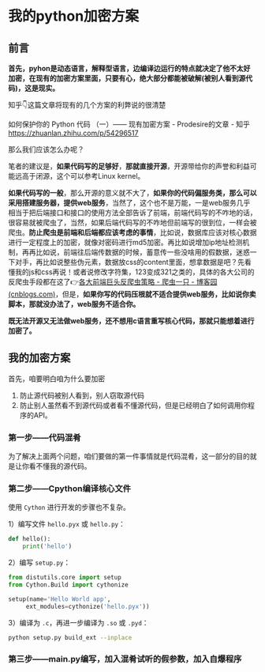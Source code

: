 # 我的python加密方案

## 前言

**首先，pyhon是动态语言，解释型语言，边编译边运行的特点就决定了他不太好加密，在现有的加密方案里面，只要有心，绝大部分都能被破解(被别人看到源代码)，这是现实。**

知乎👇这篇文章将现有的几个方案的利弊说的很清楚

如何保护你的 Python 代码 （一）—— 现有加密方案 - Prodesire的文章 - 知乎 https://zhuanlan.zhihu.com/p/54296517

那么我们应该怎么办呢？

笔者的建议是，**如果代码写的足够好**，**那就直接开源**，开源带给你的声誉和利益可能远高于闭源，这个可以参考Linux kernel。

**如果代码写的一般**，那么开源的意义就不大了，**如果你的代码偏服务类，那么可以采用搭建服务器，提供web服务**，当然了，这个也不是万能，一是web服务几乎相当于把后端接口和接口的使用方法全部告诉了前端，前端代码写的不咋地的话，很容易就被爬虫了，当然，如果后端代码写的不咋地但前端写的很到位，一样会被爬虫。**防止爬虫是前端和后端都应该考虑的事情**，比如说，数据库应该对核心数据进行一定程度上的加密，就像对密码进行md5加密。再比如说增加ip地址检测机制，再再比如说，前端往后端传数据的时候，蓄意传一些没啥用的假数据，迷惑一下对手，再比如说整些伪元素，数据放css的content里面，想拿数据是吧？先看懂我的js和css再说！或者说修改字符集，123变成321之类的，具体的各大公司的反爬虫手段都在这了👉[各大前端巨头反爬虫策略 - 爬虫一只 - 博客园 (cnblogs.com)](https://www.cnblogs.com/zale-blogs/p/9223089.html)，但是，**如果你写的代码压根就不适合提供web服务，比如说你卖脚本，那就没办法了，web服务不适合你。**

**既无法开源又无法做web服务，还不想用c语言重写核心代码，那就只能想着进行加密了。**



## 我的加密方案

首先，咱要明白咱为什么要加密

1. 防止源代码被别人看到，别人窃取源代码
2. 防止别人虽然看不到源代码或者看不懂源代码，但是已经明白了如何调用你程序的API。

### 第一步——代码混肴

为了解决上面两个问题，咱们要做的第一件事情就是代码混肴，这一部分的目的就是让你看不懂我的源代码。

### 第二步——Cpython编译核心文件

使用 `Cython` 进行开发的步骤也不复杂。

1）编写文件 `hello.pyx` 或 `hello.py`：

```python
def hello():
    print('hello')
```

2）编写 `setup.py`：

```python
from distutils.core import setup
from Cython.Build import cythonize

setup(name='Hello World app',
     ext_modules=cythonize('hello.pyx'))
```

3）编译为 `.c`，再进一步编译为 `.so` 或 `.pyd`：

```bash
python setup.py build_ext --inplace
```

### 第三步——main.py编写，加入混肴试听的假参数，加入自爆程序

